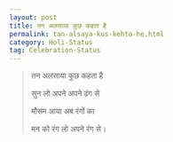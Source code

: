 ```yaml
---
layout: post
title: तन अलसाया कुछ कहता है
permalink: tan-alsaya-kus-kehta-he.html
category: Holi-Status
tag: Celebration-Status
---
```

> तन अलसाया कुछ कहता है
> 
> सुन लो अपने अपने ढंग से
> 
>  मौसम आया अब रंगों का
> 
> मन को रंग लो अपने रंग से।
